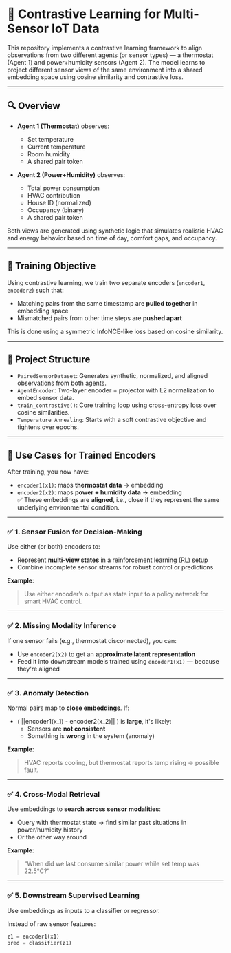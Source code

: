 # 🧠 Contrastive Learning for Multi-Sensor IoT Data

This repository implements a contrastive learning framework to align observations from two different agents (or sensor types) — a thermostat (Agent 1) and power+humidity sensors (Agent 2). The model learns to project different sensor views of the same environment into a shared embedding space using cosine similarity and contrastive loss.

---

## 🔍 Overview

- **Agent 1 (Thermostat)** observes:
  - Set temperature
  - Current temperature
  - Room humidity
  - A shared pair token

- **Agent 2 (Power+Humidity)** observes:
  - Total power consumption
  - HVAC contribution
  - House ID (normalized)
  - Occupancy (binary)
  - A shared pair token

Both views are generated using synthetic logic that simulates realistic HVAC and energy behavior based on time of day, comfort gaps, and occupancy.

---

## 🧪 Training Objective

Using contrastive learning, we train two separate encoders (`encoder1`, `encoder2`) such that:
- Matching pairs from the same timestamp are **pulled together** in embedding space
- Mismatched pairs from other time steps are **pushed apart**

This is done using a symmetric InfoNCE-like loss based on cosine similarity.

---

## 📁 Project Structure

- `PairedSensorDataset`: Generates synthetic, normalized, and aligned observations from both agents.
- `AgentEncoder`: Two-layer encoder + projector with L2 normalization to embed sensor data.
- `train_contrastive()`: Core training loop using cross-entropy loss over cosine similarities.
- `Temperature Annealing`: Starts with a soft contrastive objective and tightens over epochs.

---

## 🔧 Use Cases for Trained Encoders

After training, you now have:

- `encoder1(x1)`: maps **thermostat data** → embedding  
- `encoder2(x2)`: maps **power + humidity data** → embedding  
✅ These embeddings are **aligned**, i.e., close if they represent the same underlying environmental condition.

---

### ✅ 1. Sensor Fusion for Decision-Making
Use either (or both) encoders to:
- Represent **multi-view states** in a reinforcement learning (RL) setup
- Combine incomplete sensor streams for robust control or predictions

**Example**:  
> Use either encoder’s output as state input to a policy network for smart HVAC control.

---

### ✅ 2. Missing Modality Inference
If one sensor fails (e.g., thermostat disconnected), you can:
- Use `encoder2(x2)` to get an **approximate latent representation**
- Feed it into downstream models trained using `encoder1(x1)` — because they're aligned

---

### ✅ 3. Anomaly Detection
Normal pairs map to **close embeddings**. If:  
- \( ||encoder1(x_1) - encoder2(x_2)|| \) is **large**, it's likely:
  - Sensors are **not consistent**
  - Something is **wrong** in the system (anomaly)

**Example**:  
> HVAC reports cooling, but thermostat reports temp rising → possible fault.

---

### ✅ 4. Cross-Modal Retrieval
Use embeddings to **search across sensor modalities**:
- Query with thermostat state → find similar past situations in power/humidity history  
- Or the other way around

**Example**:  
> “When did we last consume similar power while set temp was 22.5°C?”

---

### ✅ 5. Downstream Supervised Learning
Use embeddings as inputs to a classifier or regressor.

Instead of raw sensor features:
```python
z1 = encoder1(x1)
pred = classifier(z1)


